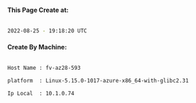 
   
#### This Page Create at:

```bash

2022-08-25 - 19:18:20 UTC

```

#### Create By Machine:

```bash

Host Name : fv-az28-593

platform  : Linux-5.15.0-1017-azure-x86_64-with-glibc2.31

Ip Local  : 10.1.0.74

```

